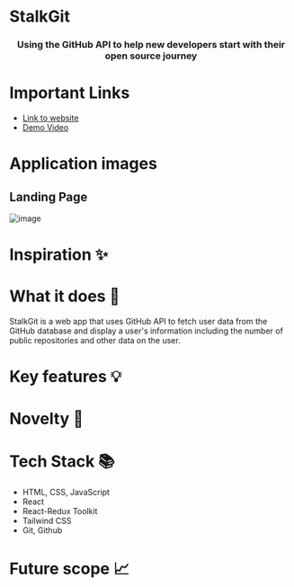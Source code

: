 # StalkGit
<h3 style="text-align: center;">Using the GitHub API to help new developers start with their open source journey
</h3>


# Important Links  
 
- [Link to website]()
- [Demo Video]()

</strong> 

# Application images
## Landing Page
![image]()

# Inspiration ✨


# What it does 🤖

 StalkGit is a web app that uses GitHub API to fetch user data from the GitHub database and display a user's information including the number of public repositories and other data on the user.
# Key features 💡


# Novelty 💎

# Tech Stack 📚

- HTML, CSS, JavaScript
- React
- React-Redux Toolkit
- Tailwind CSS
- Git, Github

# Future scope 📈



